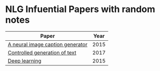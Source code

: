 # NLG Infuential Papers with random notes


|Paper|Year|
|---|---|
|[A neural image caption generator](https://www.cv-foundation.org/openaccess/content_cvpr_2015/papers/Vinyals_Show_and_Tell_2015_CVPR_paper.pdf)|2015|
|[Controlled generation of text](https://arxiv.org/pdf/1703.00955.pdf)|2017|
|[Deep learning](http://pages.cs.wisc.edu/~dyer/cs540/handouts/deep-learning-nature2015.pdf)|2015|

